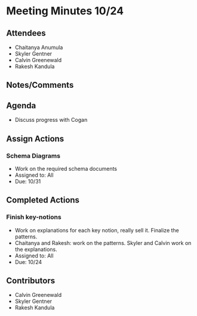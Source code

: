 # Meeting Minutes 10/24

## Attendees
* Chaitanya Anumula
* Skyler Gentner
* Calvin Greenewald
* Rakesh Kandula

## Notes/Comments

## Agenda
* Discuss progress with Cogan

## Assign Actions 
### Schema Diagrams 
* Work on the required schema documents
* Assigned to: All
* Due: 10/31


## Completed Actions
### Finish key-notions
* Work on explanations for each key notion, really sell it. Finalize the patterns.
* Chaitanya and Rakesh: work on the patterns. Skyler and Calvin work on the explanations.
* Assigned to: All
* Due: 10/24


## Contributors
* Calvin Greenewald
* Skyler Gentner
* Rakesh Kandula
